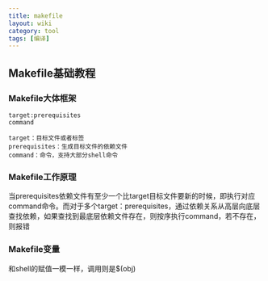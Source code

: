 ```yaml
---
title: makefile
layout: wiki
category: tool
tags: [编译]
---
```



## Makefile基础教程

### Makefile大体框架

~~~
target:prerequisites
command

target：目标文件或者标签
prerequisites：生成目标文件的依赖文件
command：命令，支持大部分shell命令
~~~

### Makefile工作原理

当prerequisites依赖文件有至少一个比target目标文件要新的时候，即执行对应command命令。而对于多个target：prerequisites，通过依赖关系从高层向底层查找依赖，如果查找到最底层依赖文件存在，则按序执行command，若不存在，则报错


### Makefile变量

和shell的赋值一模一样，调用则是$(obj)
